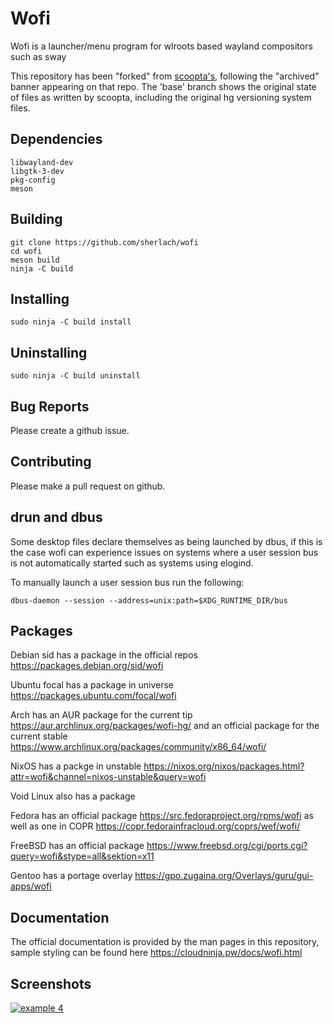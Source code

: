 # Wofi
Wofi is a launcher/menu program for wlroots based wayland compositors such as sway

This repository has been "forked" from [scoopta's](https://hg.sr.ht/~scoopta/wofi), following the
"archived" banner appearing on that repo. The 'base' branch shows the original state of files as 
written by scoopta, including the original hg versioning system files.

## Dependencies
	libwayland-dev
	libgtk-3-dev
	pkg-config
	meson
## Building
	git clone https://github.com/sherlach/wofi
	cd wofi
	meson build
	ninja -C build
## Installing
	sudo ninja -C build install
## Uninstalling
	sudo ninja -C build uninstall
## Bug Reports
Please create a github issue.
## Contributing
Please make a pull request on github.


## drun and dbus
Some desktop files declare themselves as being launched by dbus, if this is the case wofi can experience issues on systems where a user session bus is not automatically started such as systems using elogind.

To manually launch a user session bus run the following:

	dbus-daemon --session --address=unix:path=$XDG_RUNTIME_DIR/bus

## Packages
Debian sid has a package in the official repos https://packages.debian.org/sid/wofi

Ubuntu focal has a package in universe https://packages.ubuntu.com/focal/wofi

Arch has an AUR package for the current tip https://aur.archlinux.org/packages/wofi-hg/ and an official package for the current stable https://www.archlinux.org/packages/community/x86_64/wofi/

NixOS has a packge in unstable https://nixos.org/nixos/packages.html?attr=wofi&channel=nixos-unstable&query=wofi

Void Linux also has a package

Fedora has an official package https://src.fedoraproject.org/rpms/wofi as well as one in COPR https://copr.fedorainfracloud.org/coprs/wef/wofi/

FreeBSD has an official package https://www.freebsd.org/cgi/ports.cgi?query=wofi&stype=all&sektion=x11

Gentoo has a portage overlay https://gpo.zugaina.org/Overlays/guru/gui-apps/wofi
## Documentation
The official documentation is provided by the man pages in this repository, sample styling can be found here https://cloudninja.pw/docs/wofi.html

## Screenshots
[![example 4](https://f.cloudninja.pw/Scaled_4.png)](https://f.cloudninja.pw/Rootbar_Example_4.png)
